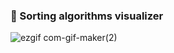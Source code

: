 ### 🔴 Sorting algorithms visualizer

![ezgif com-gif-maker(2)](https://user-images.githubusercontent.com/51100407/180660769-fd23f270-c971-4227-a48e-2ef1ba36f41e.gif)
